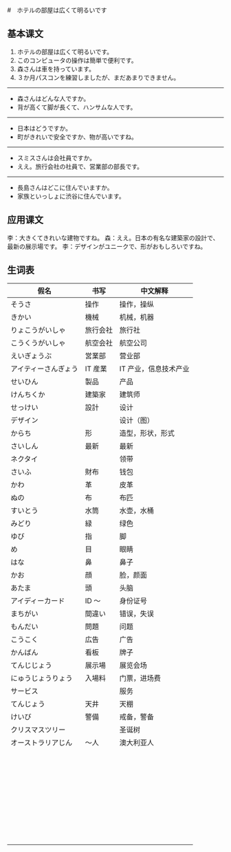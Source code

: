 #　ホテルの部屋は広くて明るいです

## 基本课文

1. ホテルの部屋は広くて明るいです。
2. このコンピュータの操作は簡単で便利です。
3. 森さんは車を持っています。
4. ３か月パスコンを練習しましたが、まだあまりできません。

---

- 森さんはどんな人ですか。
- 背が高くて脚が長くて、ハンサムな人です。

---

- 日本はどうですか。
- 町がきれいで安全ですか、物が高いですね。

---

- スミスさんは会社員ですか。
- ええ。旅行会社の社員で、営業部の部長です。

---

- 長島さんはどこに住んでいますか。
- 家族といっしょに渋谷に住んでいます。

## 应用课文

李：大きくてきれいな建物ですね。
森：ええ。日本の有名な建築家の設計で、最新の展示場です。
李：デザインがユニークで、形がおもしろいですね。

## 生词表

| 假名                 | 书写     | 中文解释              |
| -------------------- | -------- | --------------------- |
| そうさ               | 操作     | 操作，操纵            |
| きかい               | 機械     | 机械，机器            |
| りょこうがいしゃ     | 旅行会社 | 旅行社                |
| こうくうがいしゃ     | 航空会社 | 航空公司              |
| えいぎょうぶ         | 営業部   | 营业部                |
| アイティーさんぎょう | IT 産業  | IT 产业，信息技术产业 |
| せいひん             | 製品     | 产品                  |
| けんちくか           | 建築家   | 建筑师                |
| せっけい             | 設計     | 设计                  |
| デザイン             |          | 设计（图）            |
| からち               | 形       | 造型，形状，形式      |
| さいしん             | 最新     | 最新                  |
| ネクタイ             |          | 领带                  |
| さいふ               | 財布     | 钱包                  |
| かわ                 | 革       | 皮革                  |
| ぬの                 | 布       | 布匹                  |
| すいとう             | 水筒     | 水壶，水桶            |
| みどり               | 緑       | 绿色                  |
| ゆび                 | 指       | 脚                    |
| め                   | 目       | 眼睛                  |
| はな                 | 鼻       | 鼻子                  |
| かお                 | 顔       | 脸，颜面              |
| あたま               | 頭       | 头脑                  |
| アイディーカード     | ID ～    | 身份证号              |
| まちがい             | 間違い   | 错误，失误            |
| もんだい             | 問題     | 问题                  |
| こうこく             | 広告     | 广告                  |
| かんばん             | 看板     | 牌子                  |
| てんじじょう         | 展示場   | 展览会场              |
| にゅうじょうりょう   | 入場料   | 门票，进场费          |
| サービス             |          | 服务                  |
| てんじょう           | 天井     | 天棚                  |
| けいび               | 警備     | 戒备，警备            |
| クリスマスツリー     |          | 圣诞树                |
| オーストラリアじん   | ～人     | 澳大利亚人            |
|                      |          |                       |
|                      |          |                       |
|                      |          |                       |
|                      |          |                       |
|                      |          |                       |
|                      |          |                       |
|                      |          |                       |
|                      |          |                       |
|                      |          |                       |
|                      |          |                       |
|                      |          |                       |
|                      |          |                       |
|                      |          |                       |
|                      |          |                       |
|                      |          |                       |
|                      |          |                       |
|                      |          |                       |
|                      |          |                       |
|                      |          |                       |
|                      |          |                       |
|                      |          |                       |
|                      |          |                       |
|                      |          |                       |
|                      |          |                       |
|                      |          |                       |
|                      |          |                       |
|                      |          |                       |
|                      |          |                       |
|                      |          |                       |
|                      |          |                       |
|                      |          |                       |
|                      |          |                       |
|                      |          |                       |
|                      |          |                       |
|                      |          |                       |
|                      |          |                       |
|                      |          |                       |
